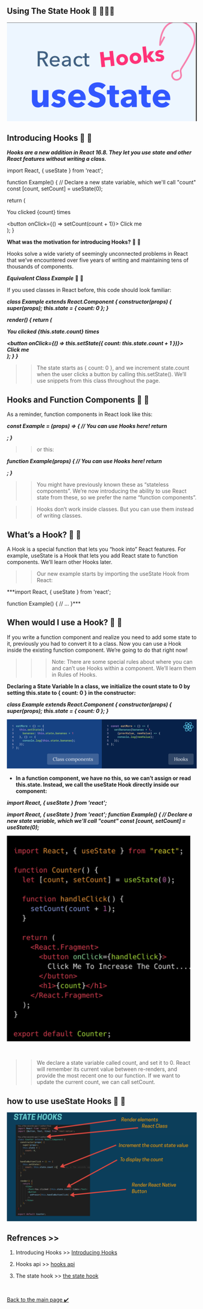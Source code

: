 ## Using The State Hook 👋 👩🏻‍💻

![useState Hook](./assest/usestate.png)

## Introducing Hooks 👀 📝

***Hooks are a new addition in React 16.8. They let you use state and other React features without writing a class.***

import React, { useState } from 'react';

function Example() {
  // Declare a new state variable, which we'll call "count"
  const [count, setCount] = useState(0);

  return (
    <div>
      <p>You clicked {count} times</p>
      <button onClick={() => setCount(count + 1)}>
        Click me
      </button>
    </div>
  );
}


**What was the motivation for introducing Hooks?** 👀 📝

Hooks solve a wide variety of seemingly unconnected problems in React that we’ve encountered over five years of writing and maintaining tens of thousands of components. 


***Equivalent Class Example*** 👀 📝

If you used classes in React before, this code should look familiar:


***class Example extends React.Component {
  constructor(props) {
    super(props);
    this.state = {
      count: 0
    };
  }***

  ***render() {
    return (
      <div>
        <p>You clicked {this.state.count} times</p>
        <button onClick={() => this.setState({ count: this.state.count + 1 })}>
          Click me
        </button>
      </div>
    );
  }
}***


>> The state starts as { count: 0 }, and we increment state.count when the user clicks a button by calling this.setState(). We’ll use snippets from this class throughout the page.


## Hooks and Function Components 👀 📝
As a reminder, function components in React look like this:

***const Example = (props) => {
  // You can use Hooks here!
  return <div />;
}***

>> or this:

***function Example(props) {
  // You can use Hooks here!
  return <div />;
}***


>> You might have previously known these as “stateless components”. We’re now introducing the ability to use React state from these, so we prefer the name “function components”.

>> Hooks don’t work inside classes. But you can use them instead of writing classes.


## What’s a Hook? 👀 📝
A Hook is a special function that lets you “hook into” React features. For example, useState is a Hook that lets you add React state to function components. We’ll learn other Hooks later.

>> Our new example starts by importing the useState Hook from React:


***import React, { useState } from 'react';

function Example() {
  // ...
}***


## When would I use a Hook? 👀 📝
If you write a function component and realize you need to add some state to it, previously you had to convert it to a class. Now you can use a Hook inside the existing function component. We’re going to do that right now!

>>>Note:
There are some special rules about where you can and can’t use Hooks within a component. We’ll learn them in Rules of Hooks.


**Declaring a State Variable In a class, we initialize the count state to 0 by setting this.state to { count: 0 } in the constructor:**

***class Example extends React.Component {
  constructor(props) {
    super(props);
    this.state = {
      count: 0
    };
  }***

![class componants](./assest/classvshook.png)





 *  **In a function component, we have no this, so we can’t assign or read this.state. Instead, we call the useState Hook directly inside our component:**

***import React, { useState } from 'react';***

***import React, { useState } from 'react';
function Example() {
  // Declare a new state variable, which we'll call "count"
  const [count, setCount] = useState(0);***


![function componants](./assest/funvshook.png)

<br>


>>We declare a state variable called count, and set it to 0. React will remember its current value between re-renders, and provide the most recent one to our function. If we want to update the current count, we can call setCount.


## how to use useState Hooks 👀 📝

![use state](./assest/stateHook.png)



## Refrences >>
1. Introducing Hooks >>
[Introducing Hooks](https://canvas.instructure.com/courses/4839234/discussion_topics/14886079)

2. Hooks api >>
[hooks api](https://reactjs.org/docs/hooks-overview.html)


3. The state hook >>
[the state hook](https://reactjs.org/docs/hooks-state.html)


<br>

[Back to the main page  ✔️](README.md)